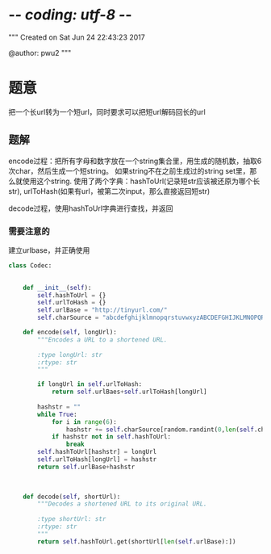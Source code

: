 # -*- coding: utf-8 -*-
"""
Created on Sat Jun 24 22:43:23 2017

@author: pwu2
"""
<h1>题意</h1>
<p>把一个长url转为一个短url，同时要求可以把短url解码回长的url<p> 

<h2>题解</h2>
<p>encode过程：把所有字母和数字放在一个string集合里，用生成的随机数，抽取6次char，然后生成一个短string。
如果string不在之前生成过的string set里，那么就使用这个string. 使用了两个字典：hashToUrl(记录短str应该被还原为哪个长str), urlToHash(如果有url，被第二次input，那么直接返回短str)<p> 

<p>decode过程，使用hashToUrl字典进行查找，并返回<p>

<h3>需要注意的</h3>
<p>建立urlbase，并正确使用<p>


```python
class Codec:

    
    def __init__(self):
        self.hashToUrl = {}
        self.urlToHash = {}
        self.urlBase = "http://tinyurl.com/"
        self.charSource = "abcdefghijklmnopqrstuvwxyzABCDEFGHIJKLMNOPQRSTUVWXYZ0123456789"

    def encode(self, longUrl):
        """Encodes a URL to a shortened URL.
        
        :type longUrl: str
        :rtype: str
        """

        if longUrl in self.urlToHash:
            return self.urlBaes+self.urlToHash[longUrl]
        
        hashstr = ""
        while True:
            for i in range(6):
                hashstr += self.charSource[random.randint(0,len(self.charSource)-1)]
            if hashstr not in self.hashToUrl:
                break
        self.hashToUrl[hashstr] = longUrl
        self.urlToHash[longUrl] = hashstr
        return self.urlBase+hashstr
                
        

    def decode(self, shortUrl):
        """Decodes a shortened URL to its original URL.
        
        :type shortUrl: str
        :rtype: str
        """
        return self.hashToUrl.get(shortUrl[len(self.urlBase):])
```

